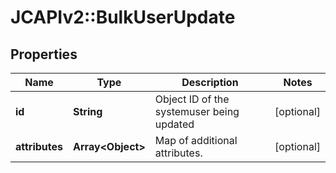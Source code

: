 # JCAPIv2::BulkUserUpdate

## Properties
Name | Type | Description | Notes
------------ | ------------- | ------------- | -------------
**id** | **String** | Object ID of the systemuser being updated | [optional] 
**attributes** | **Array&lt;Object&gt;** | Map of additional attributes. | [optional] 


